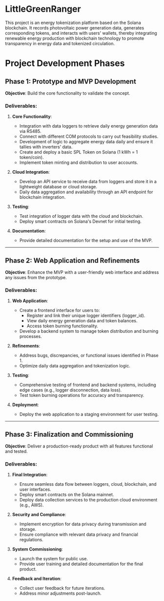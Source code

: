 # LittleGreenRanger
This project is an energy tokenization platform based on the Solana blockchain. It records photovoltaic power generation data, generates corresponding tokens, and interacts with users' wallets, thereby integrating renewable energy production with blockchain technology to promote transparency in energy data and tokenized circulation.


# Project Development Phases

## Phase 1: Prototype and MVP Development
**Objective**: Build the core functionality to validate the concept.

### Deliverables:
1. **Core Functionality**:
   - Integration with data loggers to retrieve daily energy generation data via RS485.
   - Connect with different COM protocols to carry out feasibility studies.
   - Development of logic to aggregate energy data daily and ensure it tallies with inverters' data.
   - Create and deploy a basic SPL Token on Solana (1 kWh = 1 token/coin).
   - Implement token minting and distribution to user accounts.

2. **Cloud Integration**:
   - Develop an API service to receive data from loggers and store it in a lightweight database or cloud storage.
   - Daily data aggregation and availability through an API endpoint for blockchain integration.

3. **Testing**:
   - Test integration of logger data with the cloud and blockchain.
   - Deploy smart contracts on Solana's Devnet for initial testing.

4. **Documentation**:
   - Provide detailed documentation for the setup and use of the MVP.

---

## Phase 2: Web Application and Refinements
**Objective**: Enhance the MVP with a user-friendly web interface and address any issues from the prototype.

### Deliverables:
1. **Web Application**:
   - Create a frontend interface for users to:
     - Register and link their unique logger identifiers (logger_id).
     - View daily energy generation data and token balances.
     - Access token burning functionality.
   - Develop a backend system to manage token distribution and burning processes.

2. **Refinements**:
   - Address bugs, discrepancies, or functional issues identified in Phase 1.
   - Optimize daily data aggregation and tokenization logic.

3. **Testing**:
   - Comprehensive testing of frontend and backend systems, including edge cases (e.g., logger disconnection, data loss).
   - Test token burning operations for accuracy and transparency.

4. **Deployment**:
   - Deploy the web application to a staging environment for user testing.

---

## Phase 3: Finalization and Commissioning
**Objective**: Deliver a production-ready product with all features functional and tested.

### Deliverables:
1. **Final Integration**:
   - Ensure seamless data flow between loggers, cloud, blockchain, and user interfaces.
   - Deploy smart contracts on the Solana mainnet.
   - Deploy data collection services to the production cloud environment (e.g., AWS).

2. **Security and Compliance**:
   - Implement encryption for data privacy during transmission and storage.
   - Ensure compliance with relevant data privacy and financial regulations.

3. **System Commissioning**:
   - Launch the system for public use.
   - Provide user training and detailed documentation for the final product.

4. **Feedback and Iteration**:
   - Collect user feedback for future iterations.
   - Address minor adjustments post-launch.
